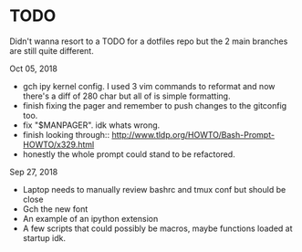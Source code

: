 # TODO

Didn't wanna resort to a TODO for a dotfiles repo but the 2 main branches are still quite different.

Oct 05, 2018

- gch ipy kernel config. I used 3 vim commands to reformat and now there's a
  diff of 280 char but all of is simple formatting.
- finish fixing the pager and remember to push changes to the gitconfig too.
- fix "$MANPAGER". idk whats wrong.
- finish looking through::
http://www.tldp.org/HOWTO/Bash-Prompt-HOWTO/x329.html
- honestly the whole prompt could stand to be refactored.

Sep 27, 2018

- Laptop needs to manually review bashrc and tmux conf but should be close
- Gch the new font
- An example of an ipython extension
- A few scripts that could possibly be macros, maybe functions loaded at
  startup idk.
